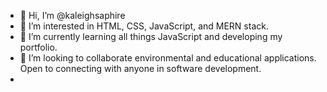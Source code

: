- 👋 Hi, I’m @kaleighsaphire
- 👀 I’m interested in HTML, CSS, JavaScript, and MERN stack.
- 🌱 I’m currently learning all things JavaScript and developing my portfolio.
- 💞️ I’m looking to collaborate environmental and educational applications. Open to connecting with anyone in software development.
- 

<!---
kaleighsaphire/kaleighsaphire is a ✨ special ✨ repository because its `README.md` (this file) appears on your GitHub profile.
You can click the Preview link to take a look at your changes.
--->
